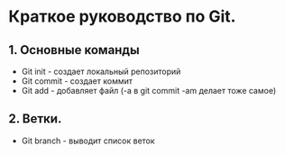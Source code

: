 # Краткое руководство по Git.
## 1. Основные команды
* Git init - создает локальный репозиторий
* Git commit - создает коммит
* Git add - добавляет файл (-a в git commit -am делает тоже самое)
## 2. Ветки.
* Git branch - выводит список веток